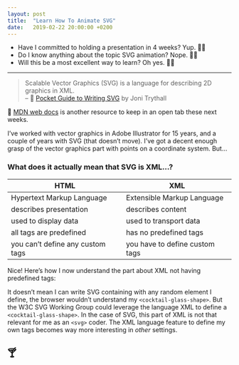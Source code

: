 ```yaml
---
layout: post
title:  "Learn How To Animate SVG"
date:   2019-02-22 20:00:00 +0200
---
```


* Have I committed to holding a presentation in 4 weeks? Yup. 🙋‍♀️
* Do I know anything about the topic SVG animation? Nope. 🤷‍♀️
* Will this be a most excellent way to learn? Oh yes. 👩‍💻

---

> Scalable Vector Graphics (SVG) is a language for describing 2D graphics in XML. <br>
– 🍒 [Pocket Guide to Writing SVG](http://svgpocketguide.com/) by Joni Trythall

🦕 [MDN web docs](https://developer.mozilla.org/en-US/docs/Web/SVG) is another resource to keep in an open tab these next weeks.

I’ve worked with vector graphics in Adobe Illustrator for 15 years, and a couple of years with SVG (that doesn’t move). I’ve got a decent enough grasp of the vector graphics part with points on a&nbsp;coordinate system. But…

### What does it actually mean that SVG is XML…?

| HTML | XML |
| --- | --- |
| Hypertext Markup Language | Extensible Markup Language |
| describes presentation | describes content |
| used to display data | used to transport data |
| all tags are predefined | has no predefined tags |
| you can’t define any custom tags | you have to define custom tags |

Nice! Here’s how I now understand the part about XML not having predefined tags:

It doesn’t mean I can write SVG containing with any random element I define, the browser wouldn’t understand my `<cocktail-glass-shape>`. But the W3C SVG Working Group could leverage the language XML to define a `<cocktail-glass-shape>`. In the case of SVG, this part of XML is not that relevant for me as an `<svg>` coder. The XML language feature to define my own tags becomes way more interesting in _other_ settings.

## 🍸
